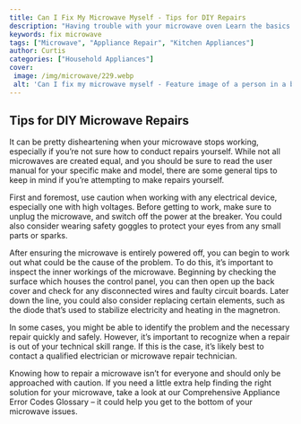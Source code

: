 ```yaml
---
title: Can I Fix My Microwave Myself - Tips for DIY Repairs
description: "Having trouble with your microwave oven Learn the basics of DIY microwave repairs and find out if the problem is something you can fix yourself or better left to the professionals"
keywords: fix microwave
tags: ["Microwave", "Appliance Repair", "Kitchen Appliances"]
author: Curtis
categories: ["Household Appliances"]
cover: 
 image: /img/microwave/229.webp
 alt: 'Can I fix my microwave myself - Feature image of a person in a blue shirt and white overalls holding an electronic screwdriver ready to make a DIY repair'
---
```

## Tips for DIY Microwave Repairs

It can be pretty disheartening when your microwave stops working, especially if you’re not sure how to conduct repairs yourself. While not all microwaves are created equal, and you should be sure to read the user manual for your specific make and model, there are some general tips to keep in mind if you’re attempting to make repairs yourself.

First and foremost, use caution when working with any electrical device, especially one with high voltages. Before getting to work, make sure to unplug the microwave, and switch off the power at the breaker. You could also consider wearing safety goggles to protect your eyes from any small parts or sparks.

After ensuring the microwave is entirely powered off, you can begin to work out what could be the cause of the problem. To do this, it’s important to inspect the inner workings of the microwave. Beginning by checking the surface which houses the control panel, you can then open up the back cover and check for any disconnected wires and faulty circuit boards. Later down the line, you could also consider replacing certain elements, such as the diode that’s used to stabilize electricity and heating in the magnetron.

In some cases, you might be able to identify the problem and the necessary repair quickly and safely. However, it’s important to recognize when a repair is out of your technical skill range. If this is the case, it’s likely best to contact a qualified electrician or microwave repair technician.

Knowing how to repair a microwave isn’t for everyone and should only be approached with caution. If you need a little extra help finding the right solution for your microwave, take a look at our Comprehensive Appliance Error Codes Glossary – it could help you get to the bottom of your microwave issues.
